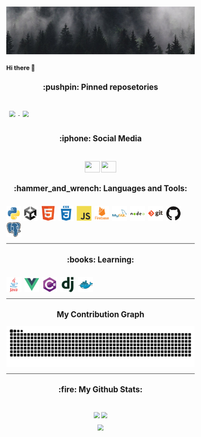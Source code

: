 ![Header](https://github.com/emarkosyan/emarkosyan/blob/main/assets/header.jpg)

<!--<p align="center">
 
 <img src="https://badges.pufler.dev/visits/emarkosyan/emarkosyan"/> 
 <img src="https://badges.pufler.dev/repos/emarkosyan"/>
 <img src="https://badges.pufler.dev/commits/monthly/emarkosyan" />

</p>-->

### Hi there 👋


<h2 align="center">
  :pushpin: Pinned reposetories
</h2>

<br>

<a href="https://github.com/emarkosyan/Earth-Defence">
  <img align="center" style="margin:1rem 0.5rem" src="https://github-readme-stats.vercel.app/api/pin/?username=emarkosyan&repo=Earth-Defence&title_color=ffffff&text_color=c9cacc&icon_color=4AB197&bg_color=1A2B34" />
</a>
<a href="https://github.com/emarkosyan/pacman-ai">
  <img align="center" style="margin:1rem 0.5rem" src="https://github-readme-stats.vercel.app/api/pin/?username=emarkosyan&repo=pacman-ai&title_color=ffffff&text_color=c9cacc&icon_color=4AB197&bg_color=1A2B34" />
</a>

<h2 align="center">
  :iphone: Social Media
</h2>

<br>

<p align="center">
<!--<a href="your link" target="blank"><img align="center" src="https://cdn.jsdelivr.net/npm/simple-icons@3.0.1/icons/twitter.svg" alt="" height="30" width="40" /></a>
<a href="your link" target="blank"><img align="center" src="https://cdn.jsdelivr.net/npm/simple-icons@3.0.1/icons/linkedin.svg" alt="" height="30" width="40" /></a>
<a href="your link" target="blank"><img align="center" src="https://cdn.jsdelivr.net/npm/simple-icons@3.0.1/icons/instagram.svg" alt="" height="30" width="40" /></a>-->
<a href="https://vk.com/id262214028" target="blank"><img align="center" src="https://cdn.jsdelivr.net/npm/simple-icons@3.0.1/icons/vk.svg" alt="" height="30" width="40" /></a>
<a href="https://www.youtube.com/channel/UCz7cSgMqjSgO1sRgw4us0VQ" target="blank"><img align="center" src="https://cdn.jsdelivr.net/npm/simple-icons@3.0.1/icons/youtube.svg" alt="" height="30" width="40" /></a>
</p>


<h2 align="center">
  :hammer_and_wrench: Languages and Tools:
</h2>

<br>

<div>
  <img src="https://github.com/devicons/devicon/blob/master/icons/python/python-original.svg" title="Python" alt="Python" width="40" height="40"/>
  <img src="https://github.com/devicons/devicon/blob/master/icons/unity/unity-original.svg" title="Unity" alt="Unity" width="40" height="40"/>&nbsp;
  <img src="https://github.com/devicons/devicon/blob/master/icons/html5/html5-original.svg" title="HTML5" alt="HTML" width="40" height="40"/>&nbsp;
  <img src="https://github.com/devicons/devicon/blob/master/icons/css3/css3-plain-wordmark.svg"  title="CSS3" alt="CSS" width="40" height="40"/>&nbsp;
  <img src="https://github.com/devicons/devicon/blob/master/icons/javascript/javascript-original.svg" title="JavaScript" alt="JavaScript" width="40" height="40"/>&nbsp;
  <img src="https://github.com/devicons/devicon/blob/master/icons/firebase/firebase-plain-wordmark.svg" title="Firebase" alt="Firebase" width="40" height="40"/>&nbsp;
  <img src="https://github.com/devicons/devicon/blob/master/icons/mysql/mysql-original-wordmark.svg" title="MySQL"  alt="MySQL" width="40" height="40"/>&nbsp;
  <img src="https://github.com/devicons/devicon/blob/master/icons/nodejs/nodejs-original-wordmark.svg" title="NodeJS" alt="NodeJS" width="40" height="40"/>&nbsp;
  <img src="https://github.com/devicons/devicon/blob/master/icons/git/git-original-wordmark.svg" title="Git" **alt="Git" width="40" height="40"/>&nbsp;
  <img src="https://github.com/devicons/devicon/blob/master/icons/github/github-original.svg" title="Github" alt="Github" width="40" height="40"/>&nbsp;
  <img src="https://github.com/devicons/devicon/blob/master/icons/postgresql/postgresql-original.svg" title="PostgreSQL" alt="PostgreSQL" width="40" height="40"/>&nbsp;
</div>

---

<h2 align="center">
  :books: Learning:
</h2>

<br>

<div>
  <img src="https://github.com/devicons/devicon/blob/master/icons/java/java-original-wordmark.svg" title="Java" alt="Java" width="40" height="40"/>&nbsp;
  <img src="https://github.com/devicons/devicon/blob/master/icons/vuejs/vuejs-original.svg" title="Vue.js" alt="Vue.js" width="40" height="40"/>&nbsp;
  <img src="https://github.com/devicons/devicon/blob/master/icons/csharp/csharp-original.svg" title="C#" alt="C#" width="40" height="40"/>&nbsp;
  <img src="https://github.com/devicons/devicon/blob/master/icons/django/django-plain.svg" title="Django" alt="Django" width="40" height="40"/>&nbsp;
  <img src="https://github.com/devicons/devicon/blob/master/icons/docker/docker-original.svg" title="Docker" alt="Docker" width="40" height="40"/>&nbsp;
</div>

---

<h2 align="center">
  My Contribution Graph 
</h2>
<p align="center">
  <img src="https://raw.githubusercontent.com/emarkosyan/emarkosyan/output/github-contribution-grid-snake.svg" alt="snake"></center>
</p>

---

<h2 align="center">
  :fire: My Github Stats:
</h2>

<br>

<p align = "center">
  <img  src = "https://github-readme-stats.vercel.app/api?username=emarkosyan&show_icons=true&theme=darcula&line_height=27" >
  <img src = "https://github-readme-stats.vercel.app/api/top-langs/?username=emarkosyan&hide=html,css,java,shaderlab,kotlin,hlsl&theme=darcula">
</p>

<p align = "center">
 <img  src="https://github-readme-streak-stats.herokuapp.com/?user=emarkosyan&show_icons=true&layout=compact&theme=radical&line_height=0" />
</p> 

